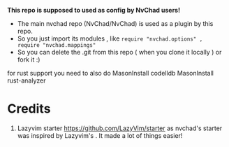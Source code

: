 **This repo is supposed to used as config by NvChad users!**

- The main nvchad repo (NvChad/NvChad) is used as a plugin by this repo.
- So you just import its modules , like `require "nvchad.options" , require "nvchad.mappings"`
- So you can delete the .git from this repo ( when you clone it locally ) or fork it :)


for rust support you need to also do 
MasonInstall codelldb
MasonInstall rust-analyzer
# Credits

1) Lazyvim starter https://github.com/LazyVim/starter as nvchad's starter was inspired by Lazyvim's . It made a lot of things easier!

